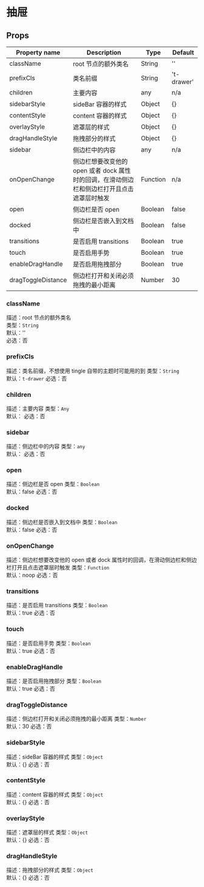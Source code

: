 # 抽屉

## Props

| Property name | Description | Type | Default |
|---------------|-------------|------|---------|
| className | root 节点的额外类名 | String | '' |
| prefixCls | 类名前缀 | String | 't-drawer' |
| children | 主要内容 | any | n/a |
| sidebarStyle |  sideBar 容器的样式 | Object | {} |
| contentStyle |  content 容器的样式 | Object | {} |
| overlayStyle | 遮罩层的样式 | Object | {} |
| dragHandleStyle | 拖拽部分的样式 | Object | {} |
| sidebar | 侧边栏中的内容 | any | n/a |
| onOpenChange | 侧边栏想要改变他的 open 或者 dock 属性时的回调，在滑动侧边栏和侧边栏打开且点击遮罩层时触发 | Function | n/a |
| open | 侧边栏是否 open | Boolean | false |
| docked |  侧边栏是否嵌入到文档中 | Boolean | false |
| transitions | 是否启用 transitions | Boolean | true |
| touch | 是否启用手势 | Boolean | true |
| enableDragHandle | 是否启用拖拽部分 | Boolean | true |
| dragToggleDistance | 侧边栏打开和关闭必须拖拽的最小距离 | Number | 30 |


### className

描述：root 节点的额外类名  
类型：`String`  
默认：''  
必选：否

### prefixCls

描述：类名前缀，不想使用 tingle 自带的主题时可能用的到 
类型：`String`  
默认：`t-drawer` 
必选：否

### children

描述：主要内容 
类型：`Any`  
默认： 
必选：否

### sidebar

描述：侧边栏中的内容 
类型：`any`  
默认： 
必选：否

### open

描述：侧边栏是否 open 
类型：`Boolean`  
默认：false
必选：否


### docked

描述：侧边栏是否嵌入到文档中 
类型：`Boolean`  
默认：false
必选：否

### onOpenChange

描述：侧边栏想要改变他的 open 或者 dock 属性时的回调，在滑动侧边栏和侧边栏打开且点击遮罩层时触发
类型：`Function`  
默认：noop
必选：否


### transitions

描述：是否启用 transitions 
类型：`Boolean`  
默认：true
必选：否


### touch

描述：是否启用手势 
类型：`Boolean`  
默认：true
必选：否


### enableDragHandle

描述：是否启用拖拽部分
类型：`Boolean`  
默认：true
必选：否



### dragToggleDistance

描述：侧边栏打开和关闭必须拖拽的最小距离
类型：`Number`  
默认：30
必选：否

### sidebarStyle

描述：sideBar 容器的样式 
类型：`Object`  
默认：{}
必选：否

### contentStyle

描述：content 容器的样式 
类型：`Object`  
默认：{}
必选：否

### overlayStyle

描述：遮罩层的样式 
类型：`Object`  
默认：{}
必选：否

### dragHandleStyle

描述：拖拽部分的样式 
类型：`Object`  
默认：{}
必选：否